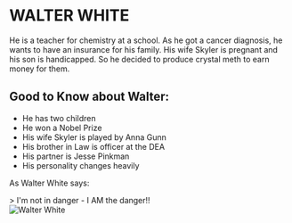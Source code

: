 # WALTER WHITE
He is a teacher for chemistry at a school. As he got a cancer diagnosis, he wants to have an insurance for his family. His wife Skyler is pregnant and his son is handicapped. So he decided to produce crystal meth to earn money for them.
## Good to Know about Walter:
* He has two children
* He won a Nobel Prize
* His wife Skyler is played by Anna Gunn
* His brother in Law is officer at the DEA
* His partner is Jesse Pinkman
* His personality changes heavily
<p>As Walter White says:</p>
> I'm not in danger - I AM the danger!!
<br />
<img src="https://upload.wikimedia.org/wikipedia/en/thumb/6/65/Walter_White2.jpg/220px-Walter_White2.jpg" alt="Walter White" />


